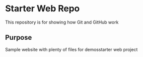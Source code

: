# Starter Web Repo

This repository is for showing how Git and GitHub work

## Purpose

Sample website with plenty of files for demosstarter web project

